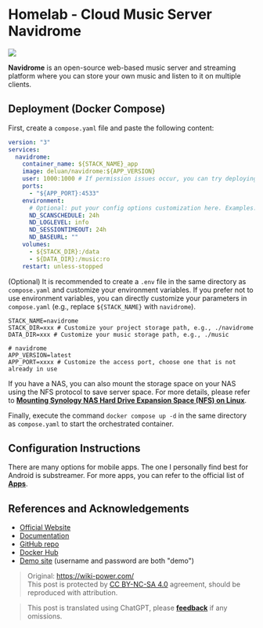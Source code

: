 # Homelab - Cloud Music Server Navidrome

![](https://media.wiki-power.com/img/20230531212854.png)

**Navidrome** is an open-source web-based music server and streaming platform where you can store your own music and listen to it on multiple clients.

## Deployment (Docker Compose)

First, create a `compose.yaml` file and paste the following content:

```yaml title="compose.yaml"
version: "3"
services:
  navidrome:
    container_name: ${STACK_NAME}_app
    image: deluan/navidrome:${APP_VERSION}
    user: 1000:1000 # If permission issues occur, you can try deploying as root (0:0)
    ports:
      - "${APP_PORT}:4533"
    environment:
      # Optional: put your config options customization here. Examples:
      ND_SCANSCHEDULE: 24h
      ND_LOGLEVEL: info
      ND_SESSIONTIMEOUT: 24h
      ND_BASEURL: ""
    volumes:
      - ${STACK_DIR}:/data
      - ${DATA_DIR}:/music:ro
    restart: unless-stopped
```

(Optional) It is recommended to create a `.env` file in the same directory as `compose.yaml` and customize your environment variables. If you prefer not to use environment variables, you can directly customize your parameters in `compose.yaml` (e.g., replace `${STACK_NAME}` with `navidrome`).

```dotenv title=".env"
STACK_NAME=navidrome
STACK_DIR=xxx # Customize your project storage path, e.g., ./navidrome
DATA_DIR=xxx # Customize your music storage path, e.g., ./music

# navidrome
APP_VERSION=latest
APP_PORT=xxxx # Customize the access port, choose one that is not already in use
```

If you have a NAS, you can also mount the storage space on your NAS using the NFS protocol to save server space. For more details, please refer to [**Mounting Synology NAS Hard Drive Expansion Space (NFS) on Linux**](https://wiki-power.com/Linux%E4%B8%8B%E6%8C%82%E8%BD%BD%E7%BE%A4%E6%99%96NAS%E7%A1%AC%E7%9B%98%E6%8B%93%E5%B1%95%E7%A9%BA%E9%97%B4%EF%BC%88NFS%EF%BC%89/).

Finally, execute the command `docker compose up -d` in the same directory as `compose.yaml` to start the orchestrated container.

## Configuration Instructions

There are many options for mobile apps. The one I personally find best for Android is substreamer. For more apps, you can refer to the official list of [**Apps**](https://www.navidrome.org/docs/overview/#apps).

## References and Acknowledgements

- [Official Website](https://www.navidrome.org/)
- [Documentation](https://www.navidrome.org/docs/installation/docker/)
- [GitHub repo](https://github.com/navidrome/navidrome/)
- [Docker Hub](https://hub.docker.com/r/deluan/navidrome)
- [Demo site](https://demo.navidrome.org/app/) (username and password are both "demo")

> Original: <https://wiki-power.com/>  
> This post is protected by [CC BY-NC-SA 4.0](https://creativecommons.org/licenses/by/4.0/deed.en) agreement, should be reproduced with attribution.

> This post is translated using ChatGPT, please [**feedback**](https://github.com/linyuxuanlin/Wiki_MkDocs/issues/new) if any omissions.
